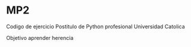 # MP2

Codigo de ejercicio Postitulo de Python profesional Universidad Catolica

Objetivo aprender herencia
